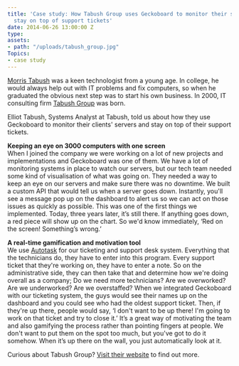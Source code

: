 ```yaml
---
title: 'Case study: How Tabush Group uses Geckoboard to monitor their servers and
  stay on top of support tickets'
date: 2014-06-26 13:00:00 Z
type: 
assets:
- path: "/uploads/tabush_group.jpg"
Topics:
- case study
---
```


[Morris Tabush](http://www.tabush.com/team/morris-tabush/) was a keen technologist from a young age. In college, he would always help out with IT problems and fix computers, so when he graduated the obvious next step was to start his own business. In 2000, IT consulting firm [Tabush Group](http://www.tabush.com/) was born.

Elliot Tabush, Systems Analyst at Tabush, told us about how they use Geckoboard to monitor their clients' servers and stay on top of their support tickets.

**Keeping an eye on 3000 computers with one screen**</br>
When I joined the company we were working on a lot of new projects and implementations and Geckoboard was one of them. We have a lot of monitoring systems in place to watch our servers, but our tech team needed some kind of visualisation of what was going on. They needed a way to keep an eye on our servers and make sure there was no downtime. We built a custom API that would tell us when a server goes down. Instantly, you'll see a message pop up on the dashboard to alert us so we can act on those issues as quickly as possible. This was one of the first things we implemented. Today, three years later, it’s still there. If anything goes down, a red piece will show up on the chart. So we'd know immediately, ‘Red on the screen! Something’s wrong.’ 

**A real-time gamification and motivation tool**</br>
We use [Autotask](http://www.autotask.com/) for our ticketing and support desk system. Everything that the technicians do, they have to enter into this program. Every support ticket that they're working on, they have to enter a note. So on the administrative side, they can then take that and determine how we're doing overall as a company; Do we need more technicians? Are we overworked? Are we underworked? Are we overstaffed? 
When we integrated Geckoboard with our ticketing system, the guys would see their names up on the dashboard and you could see who had the oldest support ticket. Then, if they're up there, people would say, ‘I don't want to be up there! I'm going to work on that ticket and try to close it.’ It’s a great way of motivating the team and also gamifying the process rather than pointing fingers at people. We don't want to put them on the spot too much, but you've got to do it somehow. When it’s up there on the wall, you just automatically look at it.

Curious about Tabush Group? [Visit their website](http://www.tabush.com/) to find out more.
